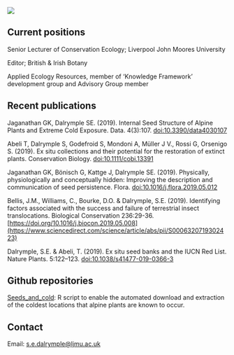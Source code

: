 ![](seeds_and_cold/seeds_and_cold_map_crop.png)
## Current positions

Senior Lecturer of Conservation Ecology; Liverpool John Moores University

Editor; British & Irish Botany

Applied Ecology Resources, member of ‘Knowledge Framework’ development group and Advisory Group member


## Recent publications

Jaganathan GK, Dalrymple SE. (2019). Internal Seed Structure of Alpine Plants and Extreme Cold Exposure. Data. 4(3):107. [doi:10.3390/data4030107](https://www.mdpi.com/2306-5729/4/3/107)

Abeli T, Dalrymple S, Godefroid S, Mondoni A, Müller J V., Rossi G, Orsenigo S. (2019). Ex situ collections and their potential for the restoration of extinct plants. Conservation Biology. [doi:10.1111/cobi.13391](https://onlinelibrary.wiley.com/doi/abs/10.1111/cobi.13391)

Jaganathan GK, Bönisch G, Kattge J, Dalrymple SE. (2019). Physically, physiologically and conceptually hidden: Improving the description and communication of seed persistence. Flora. [doi:10.1016/j.flora.2019.05.012](https://doi.org/10.1016/j.flora.2019.05.012)

Bellis, J.M., Williams, C., Bourke, D.O. & Dalrymple, S.E. (2019). Identifying factors associated with the success and failure of terrestrial insect translocations.  Biological Conservation 236:29-36. [https://doi.org/10.1016/j.biocon.2019.05.008](https://www.sciencedirect.com/science/article/abs/pii/S0006320719302423)

Dalrymple, S.E. & Abeli, T. (2019). Ex situ seed banks and the IUCN Red List. Nature Plants. 5:122–123. [doi:10.1038/s41477-019-0366-3](https://www.nature.com/articles/s41477-019-0366-3)


## Github repositories

[Seeds_and_cold](https://sarahedalrymple.github.io/seeds_and_cold/): R script to enable the automated download and extraction of the coldest locations that alpine plants are known to occur.

## Contact

Email: [s.e.dalrymple@ljmu.ac.uk](s.e.dalrymple@ljmu.ac.uk)
